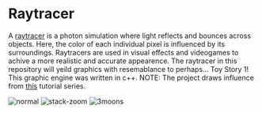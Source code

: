 # Raytracer
A [raytracer](https://en.wikipedia.org/wiki/Ray_tracing_(graphics)) is a photon simulation where light reflects and bounces across objects. Here, the color of each individual pixel is influenced by its surroundings. Raytracers are used in visual effects and videogames to achive a more realistic and accurate appearence. The raytracer in this repository will yeild graphics with resemablance  to perhaps...  Toy Story 1! This graphic engine was written in c++. NOTE: The project draws influence from [this](https://www.youtube.com/watch?v=k_aRiYSXcyo) tutorial series.    

![normal](output/normal.png)
![stack-zoom](output/stack-zoom.png)
![3moons](output/3moons.png)


